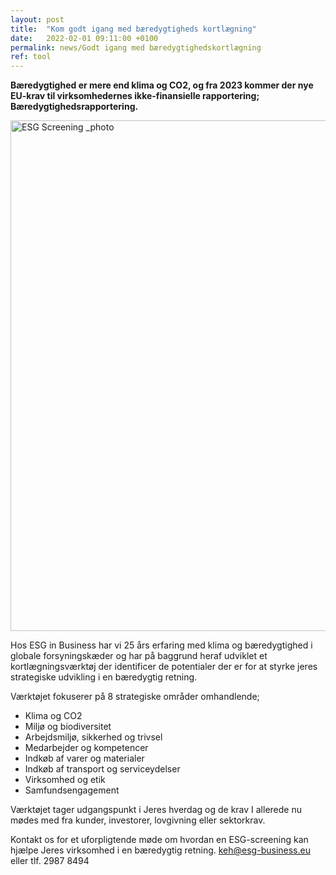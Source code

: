 ```yaml
---
layout: post
title:  "Kom godt igang med bæredygtigheds kortlægning"
date:   2022-02-01 09:11:00 +0100
permalink: news/Godt igang med bæredygtighedskortlægning
ref: tool
---
```

**Bæredygtighed er mere end klima og CO2, og fra 2023 kommer der nye EU-krav til virksomhedernes ikke-finansielle rapportering; Bæredygtighedsrapportering.**

<img width="817" alt="ESG Screening _photo" src="https://user-images.githubusercontent.com/75361000/150796211-65b13710-d032-4fbe-95f0-1d73a63702ea.png">

Hos ESG in Business har vi 25 års erfaring med klima og bæredygtighed i globale forsyningskæder og har på baggrund heraf udviklet et kortlægningsværktøj der identificer de potentialer der er for at styrke jeres strategiske udvikling i en bæredygtig retning. 

Værktøjet fokuserer på 8 strategiske områder omhandlende; 
*	Klima og CO2
*	Miljø og biodiversitet 
*	Arbejdsmiljø, sikkerhed og trivsel
*	Medarbejder og kompetencer
*	Indkøb af varer og materialer
*	Indkøb af transport og serviceydelser
*	Virksomhed og etik
* Samfundsengagement 

Værktøjet tager udgangspunkt i Jeres hverdag og de krav I allerede nu mødes med fra kunder, investorer, lovgivning eller sektorkrav. 

Kontakt os for et uforpligtende møde om hvordan en ESG-screening kan hjælpe Jeres virksomhed i en bæredygtig retning. 
keh@esg-business.eu eller tlf. 2987 8494


